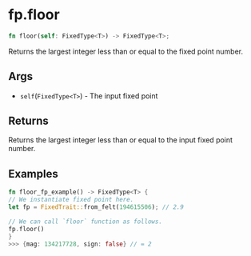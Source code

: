 # fp.floor

```rust
fn floor(self: FixedType<T>) -> FixedType<T>;
```

Returns the largest integer less than or equal to the fixed point number.

## Args

* `self`(`FixedType<T>`) - The input fixed point

## Returns

Returns the largest integer less than or equal to the input fixed point number.

## Examples

```rust
fn floor_fp_example() -> FixedType<T> {
// We instantiate fixed point here.
let fp = FixedTrait::from_felt(194615506); // 2.9

// We can call `floor` function as follows.
fp.floor()
}
>>> {mag: 134217728, sign: false} // = 2
```
